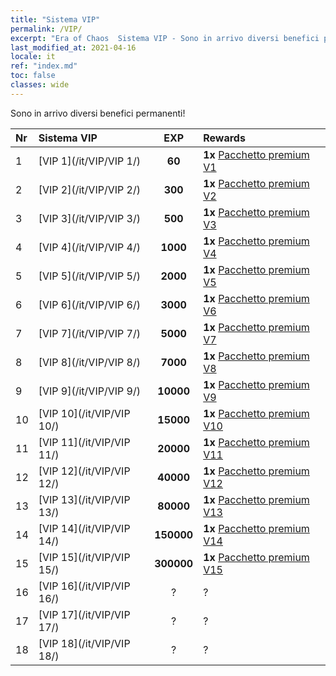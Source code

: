 ```yaml
---
title: "Sistema VIP"
permalink: /VIP/
excerpt: "Era of Chaos  Sistema VIP - Sono in arrivo diversi benefici permanenti!"
last_modified_at: 2021-04-16
locale: it
ref: "index.md"
toc: false
classes: wide
---
```


  Sono in arrivo diversi benefici permanenti!

  |  Nr  | Sistema VIP | EXP | Rewards |
  |:-----|:------------|:---:|:--------|
  | 1 | [VIP 1](/it/VIP/VIP 1/) | **60** | **1x** [Pacchetto premium V1](/it/Items/con_1297/) |
  | 2 | [VIP 2](/it/VIP/VIP 2/) | **300** | **1x** [Pacchetto premium V2](/it/Items/con_1298/) |
  | 3 | [VIP 3](/it/VIP/VIP 3/) | **500** | **1x** [Pacchetto premium V3](/it/Items/con_1299/) |
  | 4 | [VIP 4](/it/VIP/VIP 4/) | **1000** | **1x** [Pacchetto premium V4](/it/Items/con_1300/) |
  | 5 | [VIP 5](/it/VIP/VIP 5/) | **2000** | **1x** [Pacchetto premium V5](/it/Items/con_1301/) |
  | 6 | [VIP 6](/it/VIP/VIP 6/) | **3000** | **1x** [Pacchetto premium V6](/it/Items/con_1302/) |
  | 7 | [VIP 7](/it/VIP/VIP 7/) | **5000** | **1x** [Pacchetto premium V7](/it/Items/con_1303/) |
  | 8 | [VIP 8](/it/VIP/VIP 8/) | **7000** | **1x** [Pacchetto premium V8](/it/Items/con_1304/) |
  | 9 | [VIP 9](/it/VIP/VIP 9/) | **10000** | **1x** [Pacchetto premium V9](/it/Items/con_1305/) |
  | 10 | [VIP 10](/it/VIP/VIP 10/) | **15000** | **1x** [Pacchetto premium V10](/it/Items/con_1306/) |
  | 11 | [VIP 11](/it/VIP/VIP 11/) | **20000** | **1x** [Pacchetto premium V11](/it/Items/con_1307/) |
  | 12 | [VIP 12](/it/VIP/VIP 12/) | **40000** | **1x** [Pacchetto premium V12](/it/Items/con_1308/) |
  | 13 | [VIP 13](/it/VIP/VIP 13/) | **80000** | **1x** [Pacchetto premium V13](/it/Items/con_1309/) |
  | 14 | [VIP 14](/it/VIP/VIP 14/) | **150000** | **1x** [Pacchetto premium V14](/it/Items/con_1310/) |
  | 15 | [VIP 15](/it/VIP/VIP 15/) | **300000** | **1x** [Pacchetto premium V15](/it/Items/con_1311/) |
  | 16 | [VIP 16](/it/VIP/VIP 16/) | ? | ? |
  | 17 | [VIP 17](/it/VIP/VIP 17/) | ? | ? |
  | 18 | [VIP 18](/it/VIP/VIP 18/) | ? | ? |
